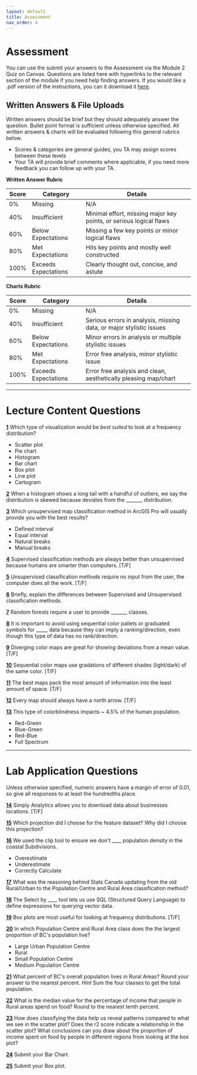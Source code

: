 ```yaml
---
layout: default
title: Assessment
nav_order: 4
---
```


# Assessment

You can use the submit your answers to the Assessment via the Module 2 Quiz on Canvas.  Questions are listed here with hyperlinks to the relevant section of the module if you need help finding answers.  If you would like a .pdf version of the instructions, you can it download it [here](https://raw.githubusercontent.com/June-Skeeter/Module2_GEOS270/main/docs/Assessment.pdf).


## Written Answers & File Uploads

Written answers should be brief but they should adequately answer the question.  Bullet point format is sufficient unless otherwise specified.  All written answers & charts will be evaluated following this general rubrics below.

* Scores & categories are general guides, you TA may assign scores between these levels
* Your TA will provide brief comments where applicable, if you need more feedback you can follow up with your TA.

**Written Answer Rubric**

|Score|      Category      |                             Details                              |
|-----|--------------------|------------------------------------------------------------------|
|0%   |Missing             |N/A                                                               |
|40%  |Insufficient        |Minimal effort, missing major key points, or serious logical flaws|
|60%  |Below Expectations  |Missing a few key points or minor logical flaws                   |
|80%  |Met Expectations    |Hits key points and mostly well constructed                       |
|100% |Exceeds Expectations|Clearly thought out, concise, and astute                          |

**Charts Rubric**

|Score|      Category      |                             Details                               |
|-----|--------------------|-------------------------------------------------------------------|
|0%   |Missing             |N/A                                                                |
|40%  |Insufficient        |Serious errors in analysis, missing data, or major stylistic issues|
|60%  |Below Expectations  |Minor errors in analysis or multiple stylistic issues              |
|80%  |Met Expectations    |Error free analysis, minor stylistic issue                         |
|100% |Exceeds Expectations|Error free analysis and clean, aesthetically pleasing map/chart    |

---

# Lecture Content Questions 

[**1**](Content_Part1.md)
Which type of visualization would be *best suited* to look at a frequency distribution?

- Scatter plot
- Pie chart
- Histogram
- Bar chart
- Box plot
- Line plot
- Cartogram

[**2**](Content_Part1.md)
When a histogram shows a long tail with a handful of outliers, we say the distribution is skewed because deviates from the _______ distribution.

[**3**](Content_Part1.md)
Which unsupervised map classification method in ArcGIS Pro will usually provide you with the best results?

- Defined interval
- Equal interval
- Natural breaks
- Manual breaks

[**4**](Content_Part1.md)
Supervised classification methods are always better than unsupervised because humans are smarter than computers. [T/F]


[**5**](Content_Part1.md)
Unsupervised classification methods require no input from the user, the computer does all the work. [T/F]

[**6**](Content_Part2.md)
Briefly, explain the differences between Supervised and Unsupervised classification methods.

[**7**](Content_Part1.md)
Random forests require a user to provide _______ classes.

[**8**](Content_Part2.md)
It is important to avoid using sequential color pallets or graduated symbols for _____ data because they can imply a ranking/direction, even though this type of data has no rank/direction.

[**9**](Content_Part2.md)
Diverging color maps are great for showing deviations from a mean value. [T/F]

[**10**](Content_Part2.md)
Sequential color maps use gradations of different shades (light/dark) of the same color. [T/F]

[**11**](Content_Part2.md)
The best maps pack the most amount of information into the least amount of space. [T/F]

[**12**](Content_Part2.md)
Every map should always have a north arrow. [T/F]

[**13**](Content_Part2.md)
This type of colorblindness impacts ~ 4.5% of the human population.

- Red-Green
- Blue-Green
- Red-Blue
- Full Spectrum

---

# Lab Application Questions 

Unless otherwise specified, numeric answers have a margin of error of 0.01, so give all responses to at least the hundredths place.

[**14**](Application_Part1.md#download-the-data)
Simply Analytics allows you to download data about businesses locations. [T/F]

[**15**](Application_Part1.md#pre-processing)
Which projection did I choose for the feature dataset?  Why did I choose this projection?

[**16**](Application_Part1.md#pre-processing)
We used the clip tool to ensure we don't  ____ population density in the coastal Subdivisions.

* Overestimate
* Underestimate
* Correctly Calculate

[**17**](Application_Part2.md#a-revised-classification)
What was the reasoning behind Stats Canada updating from the old Rural/Urban to the Population Centre and Rural Area classification method?

[**18**](Application_Part2.md#applying-the-classification)
The Select by ____ tool lets us use SQL (Structured Query Language) to define expressions for querying vector data.

[**19**](Application_Part3.md#plotting-relationships)
Box plots are most useful for looking at frequency distributions. [T/F]

[**20**](Application_Part3.md#plotting-relationships)
In which Population Centre and Rural Area class does the the largest proportion of BC's population live?

- Large Urban Population Centre
- Rural
- Small Population Centre
- Medium Population Centre

[**21**](Application_Part3.md#plotting-relationships)
What  percent  of BC's overall population lives in Rural Areas?  Round your answer to the nearest percent.  *Hint* Sum the four classes to get the total population.

[**22**](Application_Part3.md#plotting-relationships)
What is the median value for the percentage of income that people in Rural areas spend on food?  Round to the nearest tenth percent.

[**23**](Application_Part3.md#benefits-of-data-classification)
How does classifying the data help us reveal patterns compared to what we see in the scatter plot?  Does the r2 score indicate a relationship in the scatter plot?  What conclusions can you draw about the proportion of income spent on food by people in different regions from looking at the box plot?

[**24**](Application_Part3.md#stylizing-your-visualizations)
Submit your Bar Chart.

[**25**](Application_Part3.md#stylizing-your-visualizations)
Submit your Box plot.
